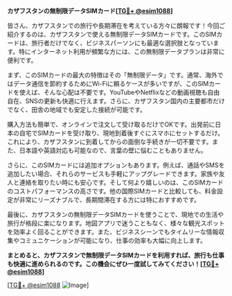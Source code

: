 **カザフスタンの無制限データSIMカード[[TG💪+ @esim1088](https://t.me/s/esim1088)]**

皆さん、カザフスタンでの旅行や長期滞在を考えている方々に朗報です！今回ご紹介するのは、カザフスタンで使える無制限データSIMカードです。このSIMカードは、旅行者だけでなく、ビジネスパーソンにも最適な選択肢となっています。特にインターネット利用が頻繁な方には、この無制限データプランは非常に便利です。

まず、このSIMカードの最大の特徴はその「無制限データ」です。通常、海外ではデータ通信を節約するためにWi-Fiに頼るケースが多いですが、このSIMカードを使えば、そんな心配は不要です。YouTubeやNetflixなどの動画視聴も自由自在、SNSの更新も快適に行えます。さらに、カザフスタン国内の主要都市だけでなく、田舎の地域でも安定した接続が可能です。

購入方法も簡単で、オンラインで注文して受け取るだけでOKです。出発前に日本の自宅でSIMカードを受け取り、現地到着後すぐにスマホにセットするだけ。これにより、カザフスタンに到着してからの面倒な手続きが一切不要です。また、日本語や英語対応も可能なので、言葉の壁に悩むこともありません。

さらに、このSIMカードには追加オプションもあります。例えば、通話やSMSを追加したい場合、それらのサービスも手軽にアップグレードできます。家族や友人と連絡を取りたい時にも安心です。そして何より嬉しいのは、このSIMカードのコストパフォーマンスの高さです。他の国際SIMカードと比較しても、料金設定が非常にリーズナブルで、長期間滞在する方には特におすすめです。

最後に、カザフスタンの無制限データSIMカードを使うことで、現地での生活や旅行が格段に楽になります。地図アプリで迷うこともなく、様々な観光スポットを効率よく回ることができます。また、ビジネスシーンでもタイムリーな情報収集やコミュニケーションが可能になり、仕事の効率も大幅に向上します。

**まとめると、カザフスタンで無制限データSIMカードを利用すれば、旅行も仕事も快適に進められるのです。この機会にぜひ一度試してみてください！[[TG💪+ @esim1088](https://t.me/s/esim1088)]**

[[TG💪+ @esim1088](https://t.me/s/esim1088) ![Image](https://i.postimg.cc/Y0z9fWf4/image.png)]